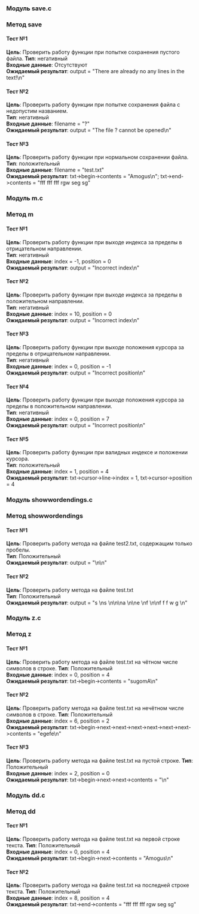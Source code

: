 ### Модуль save.c  
### Метод save  

#### Тест №1  
__Цель__: Проверить работу функции при попытке сохранения пустого файла. 
__Тип__: негативный  
__Входные данные__: Отсутствуют  
__Ожидаемый результат__: output = "There are already no any lines in the text!\n"  

#### Тест №2  
__Цель__: Проверить работу функции при попытке сохранения файла с недопустим названием.   
__Тип__: негативный  
__Входные данные__: filename = "?"  
__Ожидаемый результат__: output = "The file ? cannot be opened\n"  

#### Тест №3  
__Цель__: Проверить работу функции при нормальном сохранении файла.   
__Тип__: положительный  
__Входные данные__: filename = "test.txt"  
__Ожидаемый результат__: txt->begin->contents = "Amogus\n"; txt->end->contents = "fff fff fff rgw seg sg"  

### Модуль m.c  
### Метод m  

#### Тест №1
__Цель__: Проверить работу функции при выходе индекса за пределы в отрицательном направлении.  
__Тип__: негативный  
__Входные данные__: index = -1, position = 0  
__Ожидаемый результат__: output = "Incorrect index\n"  

#### Тест №2
__Цель__: Проверить работу функции при выходе индекса за пределы в положительном направлении.  
__Тип__: негативный  
__Входные данные__: index = 10, position = 0  
__Ожидаемый результат__: output = "Incorrect index\n"  

#### Тест №3
__Цель__: Проверить работу функции при выходе положения курсора за пределы в отрицательном направлении.  
__Тип__: негативный  
__Входные данные__: index = 0, position = -1  
__Ожидаемый результат__: output = "Incorrect position\n"  

#### Тест №4
__Цель__: Проверить работу функции при выходе положения курсора за пределы в положительном направлении.  
__Тип__: негативный  
__Входные данные__: index = 0, position = 7  
__Ожидаемый результат__: output = "Incorrect position\n"  

#### Тест №5
__Цель__: Проверить работу функции при валидных индексе и положении курсора.  
__Тип__: положительный  
__Входные данные__: index = 1, position = 4  
__Ожидаемый результат__: txt->cursor->line->index = 1, txt->cursor->position = 4   


### Модуль showwordendings.c
### Метод showwordendings

#### Тест №1  
__Цель__: Проверить работу метода на файле test2.txt, содержащим только пробелы.  
__Тип__: Положительный  
__Ожидаемый результат__: output = "\n\n"  

#### Тест №2  
__Цель__: Проверить работу метода на файле test.txt  
__Тип__: Положительный  
__Ожидаемый результат__: output = "s \ns \n\n\na \n\ne \nf \n\nf f f w g \n"  


### Модуль z.c
### Метод z

#### Тест №1
__Цель__: Проверить работу метода на файле test.txt на чётном числе символов в строке.
__Тип__: Положительный  
__Входные данные__: index = 0, position = 4  
__Ожидаемый результат__: txt->begin->contents = "sugomA\n"  

#### Тест №2  
__Цель__: Проверить работу метода на файле test.txt на нечётном числе символов в строке.
__Тип__: Положительный  
__Входные данные__: index = 6, position = 2  
__Ожидаемый результат__: txt->begin->next->next->next->next->next->next->contents = "egefe\n"  

#### Тест №3  
__Цель__: Проверить работу метода на файле test.txt на пустой строке.
__Тип__: Положительный  
__Входные данные__: index = 2, position = 0  
__Ожидаемый результат__: txt->begin->next->next->contents = "\n"  


### Модуль dd.c
### Метод dd

#### Тест №1
__Цель__: Проверить работу метода на файле test.txt на первой строке текста.
__Тип__: Положительный  
__Входные данные__: index = 0, position = 4  
__Ожидаемый результат__: txt->begin->next->contents = "Amogus\n"  

#### Тест №2
__Цель__: Проверить работу метода на файле test.txt на последней строке текста.
__Тип__: Положительный  
__Входные данные__: index = 8, position = 4  
__Ожидаемый результат__: txt->end->contents = "fff fff fff rgw seg sg"  